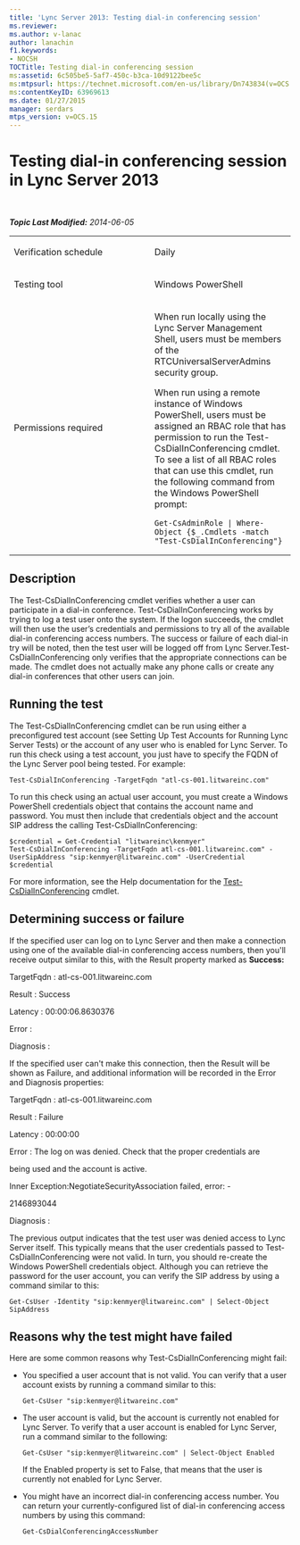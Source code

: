 ```yaml
---
title: 'Lync Server 2013: Testing dial-in conferencing session'
ms.reviewer: 
ms.author: v-lanac
author: lanachin
f1.keywords:
- NOCSH
TOCTitle: Testing dial-in conferencing session
ms:assetid: 6c505be5-5af7-450c-b3ca-10d9122bee5c
ms:mtpsurl: https://technet.microsoft.com/en-us/library/Dn743834(v=OCS.15)
ms:contentKeyID: 63969613
ms.date: 01/27/2015
manager: serdars
mtps_version: v=OCS.15
---
```


<div data-xmlns="http://www.w3.org/1999/xhtml">

<div class="topic" data-xmlns="http://www.w3.org/1999/xhtml" data-msxsl="urn:schemas-microsoft-com:xslt" data-cs="https://msdn.microsoft.com/">

<div data-asp="https://msdn2.microsoft.com/asp">

# Testing dial-in conferencing session in Lync Server 2013

</div>

<div id="mainSection">

<div id="mainBody">

<span> </span>

_**Topic Last Modified:** 2014-06-05_


<table>
<colgroup>
<col style="width: 50%" />
<col style="width: 50%" />
</colgroup>
<tbody>
<tr class="odd">
<td><p>Verification schedule</p></td>
<td><p>Daily</p></td>
</tr>
<tr class="even">
<td><p>Testing tool</p></td>
<td><p>Windows PowerShell</p></td>
</tr>
<tr class="odd">
<td><p>Permissions required</p></td>
<td><p>When run locally using the Lync Server Management Shell, users must be members of the RTCUniversalServerAdmins security group.</p>
<p>When run using a remote instance of Windows PowerShell, users must be assigned an RBAC role that has permission to run the Test-CsDialInConferencing cmdlet. To see a list of all RBAC roles that can use this cmdlet, run the following command from the Windows PowerShell prompt:</p>
<pre><code>Get-CsAdminRole | Where-Object {$_.Cmdlets -match &quot;Test-CsDialInConferencing&quot;}</code></pre></td>
</tr>
</tbody>
</table>


<div>

## Description

The Test-CsDialInConferencing cmdlet verifies whether a user can participate in a dial-in conference. Test-CsDialInConferencing works by trying to log a test user onto the system. If the logon succeeds, the cmdlet will then use the user’s credentials and permissions to try all of the available dial-in conferencing access numbers. The success or failure of each dial-in try will be noted, then the test user will be logged off from Lync Server.Test-CsDialInConferencing only verifies that the appropriate connections can be made. The cmdlet does not actually make any phone calls or create any dial-in conferences that other users can join.

</div>

<div>

## Running the test

The Test-CsDialInConferencing cmdlet can be run using either a preconfigured test account (see Setting Up Test Accounts for Running Lync Server Tests) or the account of any user who is enabled for Lync Server. To run this check using a test account, you just have to specify the FQDN of the Lync Server pool being tested. For example:

    Test-CsDialInConferencing -TargetFqdn "atl-cs-001.litwareinc.com" 

To run this check using an actual user account, you must create a Windows PowerShell credentials object that contains the account name and password. You must then include that credentials object and the account SIP address the calling Test-CsDialInConferencing:

    $credential = Get-Credential "litwareinc\kenmyer"
    Test-CsDialInConferencing -TargetFqdn atl-cs-001.litwareinc.com" -UserSipAddress "sip:kenmyer@litwareinc.com" -UserCredential $credential

For more information, see the Help documentation for the [Test-CsDialInConferencing](https://docs.microsoft.com/powershell/module/skype/Test-CsDialInConferencing) cmdlet.

</div>

<div>

## Determining success or failure

If the specified user can log on to Lync Server and then make a connection using one of the available dial-in conferencing access numbers, then you'll receive output similar to this, with the Result property marked as **Success:**

TargetFqdn : atl-cs-001.litwareinc.com

Result : Success

Latency : 00:00:06.8630376

Error :

Diagnosis :

If the specified user can't make this connection, then the Result will be shown as Failure, and additional information will be recorded in the Error and Diagnosis properties:

TargetFqdn : atl-cs-001.litwareinc.com

Result : Failure

Latency : 00:00:00

Error : The log on was denied. Check that the proper credentials are

being used and the account is active.

Inner Exception:NegotiateSecurityAssociation failed, error: -

2146893044

Diagnosis :

The previous output indicates that the test user was denied access to Lync Server itself. This typically means that the user credentials passed to Test-CsDialInConferencing were not valid. In turn, you should re-create the Windows PowerShell credentials object. Although you can retrieve the password for the user account, you can verify the SIP address by using a command similar to this:

    Get-CsUser -Identity "sip:kenmyer@litwareinc.com" | Select-Object SipAddress

</div>

<div>

## Reasons why the test might have failed

Here are some common reasons why Test-CsDialInConferencing might fail:

  - You specified a user account that is not valid. You can verify that a user account exists by running a command similar to this:
    
        Get-CsUser "sip:kenmyer@litwareinc.com"

  - The user account is valid, but the account is currently not enabled for Lync Server. To verify that a user account is enabled for Lync Server, run a command similar to the following:
    
        Get-CsUser "sip:kenmyer@litwareinc.com" | Select-Object Enabled
    
    If the Enabled property is set to False, that means that the user is currently not enabled for Lync Server.

  - You might have an incorrect dial-in conferencing access number. You can return your currently-configured list of dial-in conferencing access numbers by using this command:
    
        Get-CsDialConferencingAccessNumber

</div>

</div>

<span> </span>

</div>

</div>

</div>

